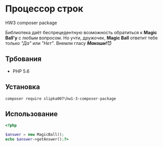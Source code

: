 # Процессор строк

HW3 composer package

Библиотека даёт беспрецедентную возможность обратиться  к **Magic Ball'у** с любым вопросом.
Но учти, дружочек, **Magic Ball** ответит тебе только *"Да"* или *"Нет"*. Внемли гласу ___Макоши!___:smiling_imp:


## Трбования

- PHP  5.6

## Установка

`
composer require slipka007\hw1-3-composer-package
`

## Использование

```php
<?php

$answer = new MagicBall();
echo $answer->getAnswer();?>